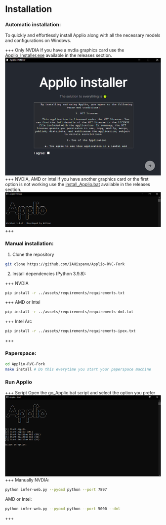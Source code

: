 # Installation

### Automatic installation:

To quickly and effortlessly install Applio along with all the necessary models and configurations on Windows.

+++ Only NVDIA
If you have a nvdia graphics card use the [Applio_Installer.exe](https://github.com/IAHispano/Applio-RVC-Fork/releases) available in the releases section.
![](../assets/exe_installer.png)
+++ NVDIA, AMD or Intel
If you have another graphics card or the first option is not working use the [install_Applio.bat](https://github.com/IAHispano/Applio-Installer/releases) available in the releases section.
![](../assets/script.png)
+++

### Manual installation:

1. Clone the repository

```bash
git clone https://github.com/IAHispano/Applio-RVC-Fork
```

2. Install dependencies (Python 3.9.8):

+++ NVDIA

```bash
pip install -r ../assets/requirements/requirements.txt
```

+++ AMD or Intel

```bash
pip install -r ../assets/requirements/requirements-dml.txt
```

+++ Intel Arc

```bash
pip install -r ../assets/requirements/requirements-ipex.txt
```

+++

### Paperspace:

```bash
cd Applio-RVC-Fork
make install # Do this everytime you start your paperspace machine
```

### Run Applio

+++ Script
Open the go_Applio.bat script and select the option you prefer
![](../assets/go_applio.png)
+++ Manually
NVDIA:

```bash
python infer-web.py --pycmd python --port 7897
```

AMD or Intel:

```bash
python infer-web.py --pycmd python --port 5000 --dml
```

+++
